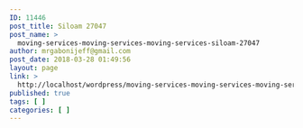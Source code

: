```yaml
---
ID: 11446
post_title: Siloam 27047
post_name: >
  moving-services-moving-services-moving-services-siloam-27047
author: mrgabonijeff@gmail.com
post_date: 2018-03-28 01:49:56
layout: page
link: >
  http://localhost/wordpress/moving-services-moving-services-moving-services-siloam-27047/
published: true
tags: [ ]
categories: [ ]
---
```

